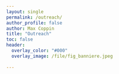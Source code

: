 ```yaml
---
layout: single 
permalink: /outreach/
author_profile: false
author: Max Coppin
title: "Outreach"
toc: false
header:
  overlay_color: "#000"
  overlay_image: /file/fig_banniere.jpeg
  
---
```

## 


